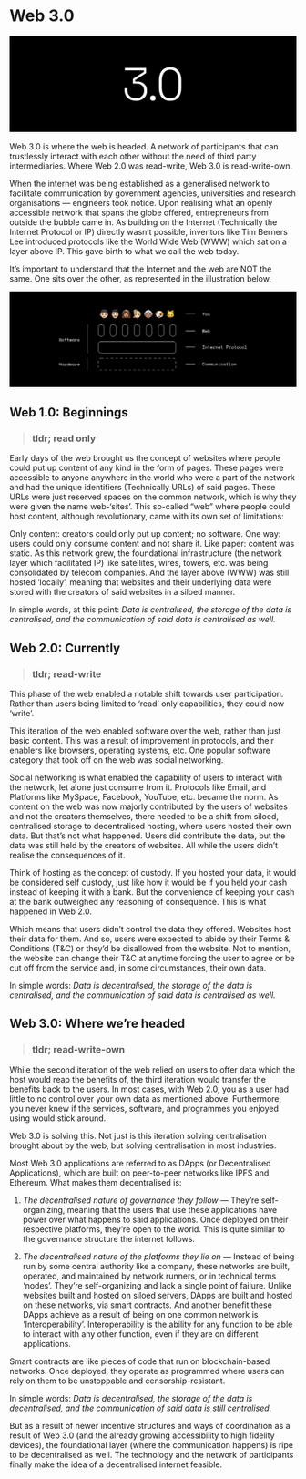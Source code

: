 # Web 3.0

![Web 3.0](3.0.jpg)

Web 3.0 is where the web is headed. A network of participants that can trustlessly interact with each other without the need of third party intermediaries. Where Web 2.0 was read-write, Web 3.0 is read-write-own.

When the internet was being established as a generalised network to facilitate communication by government agencies, universities and research organisations — engineers took notice. Upon realising what an openly accessible network that spans the globe offered, entrepreneurs from outside the bubble came in. As building on the Internet (Technically the Internet Protocol or IP) directly wasn’t possible, inventors like Tim Berners Lee introduced protocols like the World Wide Web (WWW) which sat on a layer above IP. This gave birth to what we call the web today.

It’s important to understand that the Internet and the web are NOT the same. One sits over the other, as represented in the illustration below.

![Layman's Stack](Laymanstack.jpg)


## Web 1.0: Beginnings

> ### tldr; read only

Early days of the web brought us the concept of websites where people could put up content of any kind in the form of pages. These pages were accessible to anyone anywhere in the world who were a part of the network and had the unique identifiers (Technically URLs) of said pages. These URLs were just reserved spaces on the common network, which is why they were given the name web-‘sites’. This so-called “web” where people could host content, although revolutionary, came with its own set of limitations:

Only content: creators could only put up content; no software.
One way: users could only consume content and not share it.
Like paper: content was static.
As this network grew, the foundational infrastructure (the network layer which facilitated IP) like satellites, wires, towers, etc. was being consolidated by telecom companies. And the layer above (WWW) was still hosted ‘locally’, meaning that websites and their underlying data were stored with the creators of said websites in a siloed manner.

In simple words, at this point: *Data is centralised, the storage of the data is centralised, and the communication of said data is centralised as well.*



## Web 2.0: Currently

> ### tldr; read-write

This phase of the web enabled a notable shift towards user participation. Rather than users being limited to ‘read’ only capabilities, they could now ‘write’.

This iteration of the web enabled software over the web, rather than just basic content. This was a result of improvement in protocols, and their enablers like browsers, operating systems, etc. One popular software category that took off on the web was social networking.

Social networking is what enabled the capability of users to interact with the network, let alone just consume from it. Protocols like Email, and Platforms like MySpace, Facebook, YouTube, etc. became the norm. As content on the web was now majorly contributed by the users of websites and not the creators themselves, there needed to be a shift from siloed, centralised storage to decentralised hosting, where users hosted their own data. But that’s not what happened. Users did contribute the data, but the data was still held by the creators of websites. All while the users didn’t realise the consequences of it.

Think of hosting as the concept of custody. If you hosted your data, it would be considered self custody, just like how it would be if you held your cash instead of keeping it with a bank. But the convenience of keeping your cash at the bank outweighed any reasoning of consequence. This is what happened in Web 2.0.

Which means that users didn’t control the data they offered. Websites host their data for them. And so, users were expected to abide by their Terms & Conditions (T&C) or they’d be disallowed from the website. Not to mention, the website can change their T&C at anytime forcing the user to agree or be cut off from the service and, in some circumstances, their own data.

In simple words: *Data is decentralised, the storage of the data is centralised, and the communication of said data is centralised as well.*

## Web 3.0: Where we’re headed

> ### tldr; read-write-own

While the second iteration of the web relied on users to offer data which the host would reap the benefits of, the third iteration would transfer the benefits back to the users. In most cases, with Web 2.0, you as a user had little to no control over your own data as mentioned above. Furthermore, you never knew if the services, software, and programmes you enjoyed using would stick around.

Web 3.0 is solving this. Not just is this iteration solving centralisation brought about by the web, but solving centralisation in most industries.

Most Web 3.0 applications are referred to as DApps (or Decentralised Applications), which are built on peer-to-peer networks like IPFS and Ethereum. What makes them decentralised is:

1. *The decentralised nature of governance they follow* — They’re self-organizing, meaning that the users that use these applications have power over what happens to said applications. Once deployed on their respective platforms, they’re open to the world. This is quite similar to the governance structure the internet follows.

2. *The decentralised nature of the platforms they lie on* — Instead of being run by some central authority like a company, these networks are built, operated, and maintained by network runners, or in technical terms ‘nodes’. They’re self-organizing and lack a single point of failure.
Unlike websites built and hosted on siloed servers, DApps are built and hosted on these networks, via smart contracts. And another benefit these DApps achieve as a result of being on one common network is ‘Interoperability’. Interoperability is the ability for any function to be able to interact with any other function, even if they are on different applications.

Smart contracts are like pieces of code that run on blockchain-based networks. Once deployed, they operate as programmed where users can rely on them to be unstoppable and censorship-resistant.

In simple words: *Data is decentralised, the storage of the data is decentralised, and the communication of said data is still centralised.*

But as a result of newer incentive structures and ways of coordination as a result of Web 3.0 (and the already growing accessibility to high fidelity devices), the foundational layer (where the communication happens) is ripe to be decentralised as well. The technology and the network of participants finally make the idea of a decentralised internet feasible.
